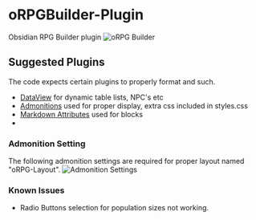# oRPGBuilder-Plugin
Obsidian RPG Builder plugin
![oRPG Builder](https://miniworld.com/obsidian/oRPGBuilder.jpg)

## Suggested Plugins
The code expects  certain plugins to properly format and such.
- [DataView](https://github.com/blacksmithgu/obsidian-dataview) for dynamic table lists, NPC's etc
- [Admonitions](https://github.com/valentine195/obsidian-admonition)  used for proper display, extra css included in styles.css
- [Markdown Attributes](https://github.com/valentine195/obsidian-markdown-attributes)  used for blocks
- 

### Admonition Setting
The following admonition settings are required for proper layout named "oRPG-Layout".
![Admonition Settings](https://miniworld.com/obsidian/admonition-settings.jpg)


### Known Issues
- Radio Buttons selection for population sizes not working.
